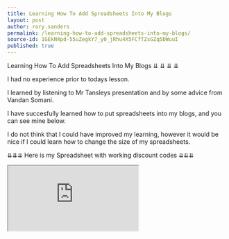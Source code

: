 ```yaml
---
title: Learning How To Add Spreadsheets Into My Blogs
layout: post
author: rory.sanders
permalink: /learning-how-to-add-spreadsheets-into-my-blogs/
source-id: 1GEkN4pd-55uZegkY7_y0_jRhu4X5FCfTZsGZq5bWuuI
published: true
---
```


Learning How To Add Spreadsheets Into My Blogs
⇊
⇊
⇊
⇊

I had no experience prior to todays lesson.

I learned by listening to Mr Tansleys presentation and by some advice from Vandan Somani.

I have succesfully learned how to put spreadsheets into my blogs, and you can see mine below.

I do not think that I could have improved my learning, however it would be nice if I could learn how to change the size of my spreadsheets.

⇊⇊⇊ Here is my Spreadsheet with working discount codes ⇊⇊⇊

<iframe src="https://docs.google.com/spreadsheets/d/1OUjFqs49AcoVbxaW65atDjgZSqq2_30rkR6OL5Dvmqk/pubhtml?widget=true&amp;headers=false"></iframe>

